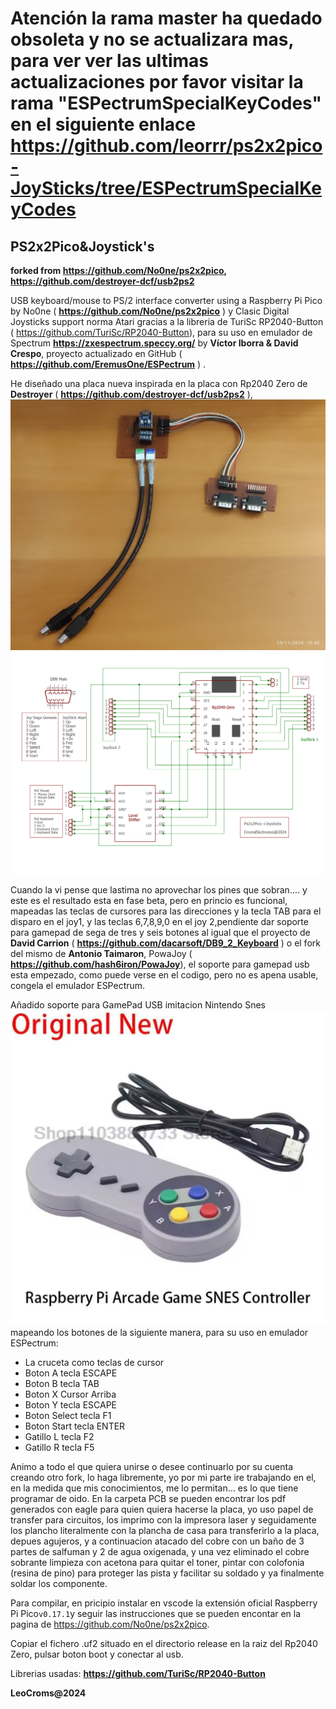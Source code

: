 # Atención la rama **master** ha quedado obsoleta y no se actualizara mas, para ver ver las ultimas actualizaciones por favor visitar la rama "ESPectrumSpecialKeyCodes" en el siguiente enlace **https://github.com/leorrr/ps2x2pico-JoySticks/tree/ESPectrumSpecialKeyCodes**

## PS2x2Pico&Joystick's

**forked from  https://github.com/No0ne/ps2x2pico, https://github.com/destroyer-dcf/usb2ps2**



USB keyboard/mouse to PS/2 interface converter using a Raspberry Pi Pico by No0ne
 ( **https://github.com/No0ne/ps2x2pico** ) y Clasic Digital Joysticks support norma Atari gracias a la libreria de TuriSc RP2040-Button ( https://github.com/TuriSc/RP2040-Button), para su uso en emulador de Spectrum **https://zxespectrum.speccy.org/** by **Víctor Iborra & David Crespo**, proyecto actualizado en GitHub  ( **https://github.com/EremusOne/ESPectrum** ) .
 
He diseñado una placa nueva inspirada en la placa con Rp2040 Zero de **Destroyer** ( **https://github.com/destroyer-dcf/usb2ps2** ),
![PcB](./images/IMG_20241110_194500.jpg)
![Esquema](./images/Ps2x2pico&joySticksEsquema.jpg)

Cuando la vi pense que lastima no aprovechar los pines que sobran.... y este es el resultado esta en fase beta, pero en princio es funcional, mapeadas las teclas de cursores para las direcciones y la tecla TAB para el disparo en el joy1, y las teclas 6,7,8,9,0 en el joy 2,pendiente dar soporte para gamepad de sega de tres y seis botones al igual que el proyecto de  **David Carrion** (  **https://github.com/dacarsoft/DB9_2_Keyboard** ) 
o el fork del mismo de **Antonio Taimaron**, PowaJoy ( **https://github.com/hash6iron/PowaJoy**), el soporte para gamepad usb esta empezado, como puede verse en el codigo, pero no es apena usable, congela el emulador ESPectrum.

Añadido soporte para GamePad USB imitacion  Nintendo Snes
![GamePad](./images/SnesUsbControler.jpg)
mapeando los botones de la siguiente manera, para su uso en emulador ESPectrum:
- La cruceta como teclas de cursor
- Boton A tecla ESCAPE
- Boton B tecla TAB
- Boton X Cursor Arriba
- Boton Y tecla ESCAPE
- Boton Select tecla F1
- Boton Start tecla ENTER
- Gatillo L tecla F2
- Gatillo R tecla F5

Animo a todo el que quiera unirse o desee continuarlo por su cuenta creando otro fork, lo haga libremente, yo por mi parte ire trabajando en el,  en la medida que mis conocimientos, me lo permitan... es lo que tiene programar de oido.
En la carpeta PCB se pueden encontrar los pdf generados con eagle para quien quiera hacerse la placa, yo uso papel de transfer para circuitos, los imprimo con la impresora laser y seguidamente los plancho literalmente con la plancha de casa para transferirlo a la placa, depues agujeros, y a continuacion atacado del cobre con un baño de 3 partes de salfuman y 2 de agua oxigenada, y una vez eliminado el cobre sobrante limpieza con acetona para quitar el toner,   pintar con colofonia (resina de pino) para proteger las pista y facilitar su soldado y ya finalmente soldar los componente.

Para compilar, en pricipio instalar en vscode la extensión oficial Raspberry Pi Pico`v0.17.1`y seguir las instrucciones que se pueden encontar en la pagina de https://github.com/No0ne/ps2x2pico.

Copiar el fichero  .uf2 situado en el directorio release en la raiz del Rp2040 Zero, pulsar boton boot y conectar al usb.

Librerias usadas: **https://github.com/TuriSc/RP2040-Button**

**LeoCroms@2024**